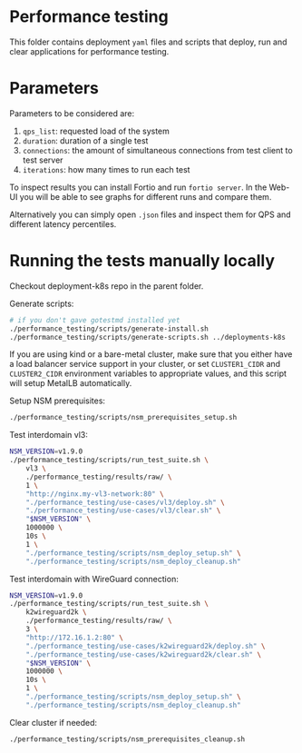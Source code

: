 
# Performance testing

This folder contains deployment `yaml` files and scripts
that deploy, run and clear applications for performance testing.

# Parameters

Parameters to be considered are:

1. `qps_list`: requested load of the system
2. `duration`: duration of a single test
3. `connections`: the amount of simultaneous connections from test client to test server
4. `iterations`: how many times to run each test

To inspect results you can install Fortio and run `fortio server`.
In the Web-UI you will be able to see graphs for different runs and compare them.

Alternatively you can simply open `.json` files and inspect them for QPS and different latency percentiles.

# Running the tests manually locally

Checkout deployment-k8s repo in the parent folder.

Generate scripts:
```bash
# if you don't gave gotestmd installed yet
./performance_testing/scripts/generate-install.sh
./performance_testing/scripts/generate-scripts.sh ../deployments-k8s
```

If you are using kind or a bare-metal cluster,
make sure that you either have a load balancer service support in your cluster,
or set `CLUSTER1_CIDR` and `CLUSTER2_CIDR` environment variables to appropriate values,
and this script will setup MetalLB automatically.

Setup NSM prerequisites:
```bash
./performance_testing/scripts/nsm_prerequisites_setup.sh
```

Test interdomain vl3:
```bash
NSM_VERSION=v1.9.0
./performance_testing/scripts/run_test_suite.sh \
    vl3 \
    ./performance_testing/results/raw/ \
    1 \
    "http://nginx.my-vl3-network:80" \
    "./performance_testing/use-cases/vl3/deploy.sh" \
    "./performance_testing/use-cases/vl3/clear.sh" \
    "$NSM_VERSION" \
    1000000 \
    10s \
    1 \
    "./performance_testing/scripts/nsm_deploy_setup.sh" \
    "./performance_testing/scripts/nsm_deploy_cleanup.sh"
```

Test interdomain with WireGuard connection:
```bash
NSM_VERSION=v1.9.0
./performance_testing/scripts/run_test_suite.sh \
    k2wireguard2k \
    ./performance_testing/results/raw/ \
    3 \
    "http://172.16.1.2:80" \
    "./performance_testing/use-cases/k2wireguard2k/deploy.sh" \
    "./performance_testing/use-cases/k2wireguard2k/clear.sh" \
    "$NSM_VERSION" \
    1000000 \
    10s \
    1 \
    "./performance_testing/scripts/nsm_deploy_setup.sh" \
    "./performance_testing/scripts/nsm_deploy_cleanup.sh"
```

Clear cluster if needed:
```bash
./performance_testing/scripts/nsm_prerequisites_cleanup.sh
```
